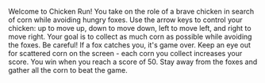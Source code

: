 Welcome to Chicken Run! You take on the role of a brave chicken in search of corn while avoiding hungry foxes. Use the arrow keys to control your chicken: up to move up, down to move down, left to move left, and right to move right. Your goal is to collect as much corn as possible while avoiding the foxes. Be careful! If a fox catches you, it's game over. Keep an eye out for scattered corn on the screen - each corn you collect increases your score. You win when you reach a score of 50. Stay away from the foxes and gather all the corn to beat the game.
